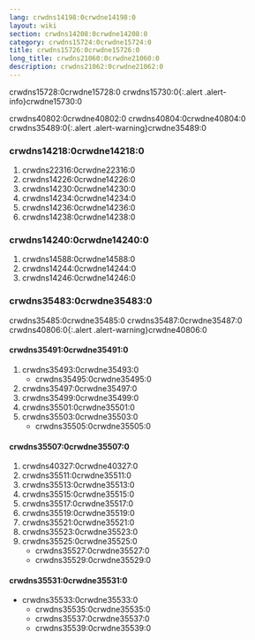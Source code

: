 ```yaml
---
lang: crwdns14198:0crwdne14198:0
layout: wiki
section: crwdns14208:0crwdne14208:0
category: crwdns15724:0crwdne15724:0
title: crwdns15726:0crwdne15726:0
long_title: crwdns21060:0crwdne21060:0
description: crwdns21062:0crwdne21062:0
---
```


crwdns15728:0crwdne15728:0
crwdns15730:0{:.alert .alert-info}crwdne15730:0

crwdns40802:0crwdne40802:0 crwdns40804:0crwdne40804:0
crwdns35489:0{:.alert .alert-warning}crwdne35489:0

### crwdns14218:0crwdne14218:0
1. crwdns22316:0crwdne22316:0
1. crwdns14226:0crwdne14226:0
1. crwdns14230:0crwdne14230:0
1. crwdns14234:0crwdne14234:0
1. crwdns14236:0crwdne14236:0
1. crwdns14238:0crwdne14238:0

### crwdns14240:0crwdne14240:0
1. crwdns14588:0crwdne14588:0
1. crwdns14244:0crwdne14244:0
1. crwdns14246:0crwdne14246:0

### crwdns35483:0crwdne35483:0

crwdns35485:0crwdne35485:0 crwdns35487:0crwdne35487:0
crwdns40806:0{:.alert .alert-warning}crwdne40806:0

#### crwdns35491:0crwdne35491:0

1. crwdns35493:0crwdne35493:0
     - crwdns35495:0crwdne35495:0
1. crwdns35497:0crwdne35497:0
1. crwdns35499:0crwdne35499:0
1. crwdns35501:0crwdne35501:0
1. crwdns35503:0crwdne35503:0
     - crwdns35505:0crwdne35505:0

#### crwdns35507:0crwdne35507:0

1. crwdns40327:0crwdne40327:0
1. crwdns35511:0crwdne35511:0
1. crwdns35513:0crwdne35513:0
1. crwdns35515:0crwdne35515:0
1. crwdns35517:0crwdne35517:0
1. crwdns35519:0crwdne35519:0
1. crwdns35521:0crwdne35521:0
1. crwdns35523:0crwdne35523:0
1. crwdns35525:0crwdne35525:0
     - crwdns35527:0crwdne35527:0
     - crwdns35529:0crwdne35529:0

#### crwdns35531:0crwdne35531:0
- crwdns35533:0crwdne35533:0
     - crwdns35535:0crwdne35535:0
     - crwdns35537:0crwdne35537:0
     - crwdns35539:0crwdne35539:0
